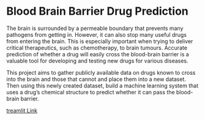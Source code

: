 # Blood Brain Barrier Drug Prediction
The brain is surrounded by a permeable boundary that prevents many pathogens from getting in. However, it can also stop many useful drugs from entering the brain. This is especially important when trying to deliver critical therapeutics, such as chemotherapy, to brain tumours. Accurate prediction of whether a drug will easily cross the blood-brain barrier is a valuable tool for developing and testing new drugs for various diseases. 

This project aims to gather publicly available data on drugs known to cross into the brain and those that cannot and place them into a new dataset. Then using this newly created dataset, build a machine learning system that uses a drug’s chemical structure to predict whether it can pass the blood-brain barrier.

[treamlit Link](https://share.streamlit.io/georgeiniatis/blood_brain_barrier_drug_prediction/main/Streamlit_App/app.py)
